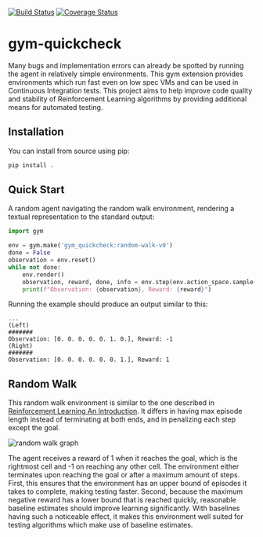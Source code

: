 [![Build Status](https://travis-ci.org/SwamyDev/gym-quickcheck.svg?branch=master)](https://travis-ci.org/SwamyDev/gym-quickcheck) [![Coverage Status](https://coveralls.io/repos/github/SwamyDev/gym-quickcheck/badge.svg?branch=master)](https://coveralls.io/github/SwamyDev/gym-quickcheck?branch=master)

# gym-quickcheck
Many bugs and implementation errors can already be spotted by running the agent in relatively simple environments. This gym extension provides environments which run fast even on low spec VMs and can be used in Continuous Integration tests. This project aims to help improve code quality and stability of Reinforcement Learning algorithms by providing additional means for automated testing.

## Installation
You can install from source using pip:
```bash
pip install .
```

## Quick Start
A random agent navigating the random walk environment, rendering a textual representation to the standard output:

[embedmd]:# (examples/random_walk.py python)
```python
import gym

env = gym.make('gym_quickcheck:random-walk-v0')
done = False
observation = env.reset()
while not done:
    env.render()
    observation, reward, done, info = env.step(env.action_space.sample())
    print(f"Observation: {observation}, Reward: {reward}")
```

Running the example should produce an output similar to this:
```
...
(Left)
#######
Observation: [0. 0. 0. 0. 0. 1. 0.], Reward: -1
(Right)
#######
Observation: [0. 0. 0. 0. 0. 0. 1.], Reward: 1
```
## Random Walk
This random walk environment is similar to the one described in [Reinforcement Learning An Introduction](http://incompleteideas.net/book/the-book-2nd.html). It differs in having max episode length instead of terminating at both ends, and in penalizing each step except the goal.

![random walk graph](assets/random-walk.png)

The agent receives a reward of 1 when it reaches the goal, which is the rightmost cell and -1 on reaching any other cell. The environment either terminates upon reaching the goal or after a maximum amount of steps. First, this ensures that the environment has an upper bound of episodes it takes to complete, making testing faster. Second, because the maximum negative reward has a lower bound that is reached quickly, reasonable baseline estimates should improve learning significantly. With baselines having such a noticeable effect, it makes this environment well suited for testing algorithms which make use of baseline estimates. 
